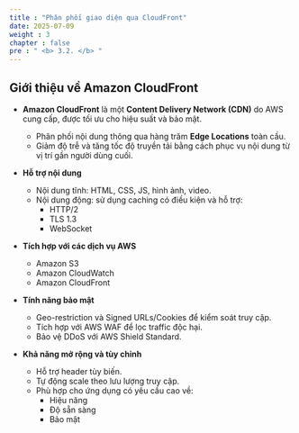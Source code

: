 ```yaml
---
title : "Phân phối giao diện qua CloudFront"
date: 2025-07-09 
weight : 3 
chapter : false
pre : " <b> 3.2. </b> "
---
```

## Giới thiệu về Amazon CloudFront

- **Amazon CloudFront** là một **Content Delivery Network (CDN)** do AWS cung cấp, được tối ưu cho hiệu suất và bảo mật.
  - Phân phối nội dung thông qua hàng trăm **Edge Locations** toàn cầu.
  - Giảm độ trễ và tăng tốc độ truyền tải bằng cách phục vụ nội dung từ vị trí gần người dùng cuối.

- **Hỗ trợ nội dung**
  - Nội dung tĩnh: HTML, CSS, JS, hình ảnh, video.
  - Nội dung động: sử dụng caching có điều kiện và hỗ trợ:
    - HTTP/2
    - TLS 1.3
    - WebSocket

- **Tích hợp với các dịch vụ AWS**
  - Amazon S3
  - Amazon CloudWatch
  - Amazon CloudFront
  

- **Tính năng bảo mật**
  - Geo-restriction và Signed URLs/Cookies để kiểm soát truy cập.
  - Tích hợp với AWS WAF để lọc traffic độc hại.
  - Bảo vệ DDoS với AWS Shield Standard.

- **Khả năng mở rộng và tùy chỉnh**
  - Hỗ trợ header tùy biến.
  - Tự động scale theo lưu lượng truy cập.
  - Phù hợp cho ứng dụng có yêu cầu cao về:
    - Hiệu năng
    - Độ sẵn sàng
    - Bảo mật

